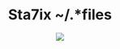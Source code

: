 <div align="center">
  <h1>Sta7ix ~/.*files</h1>
  <img src="https://preview.redd.it/hndo6vj6gde71.png?width=640&crop=smart&auto=webp&s=f968f11db3394a6c7ff493496a2dd81b42a5564a">

</div>

